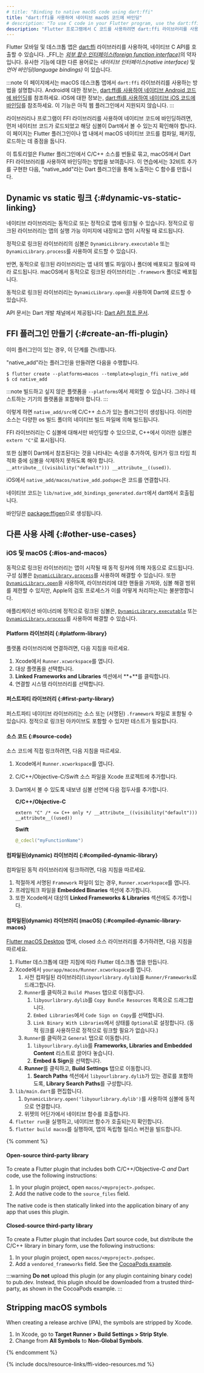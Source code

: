 ```yaml
---
# title: "Binding to native macOS code using dart:ffi"
title: "dart:ffi를 사용하여 네이티브 macOS 코드에 바인딩"
# description: "To use C code in your Flutter program, use the dart:ffi library."
description: "Flutter 프로그램에서 C 코드를 사용하려면 dart:ffi 라이브러리를 사용하세요."
---
```


<?code-excerpt path-base="platform_integration"?>

Flutter 모바일 및 데스크톱 앱은 [dart:ffi][] 라이브러리를 사용하여, 
네이티브 C API를 호출할 수 있습니다. 
_FFI_는 [_외부 함수 인터페이스(foreign function interface)_][FFI]의 약자입니다. 
유사한 기능에 대한 다른 용어로는 _네이티브 인터페이스(native interface)_ 및 _언어 바인딩(language bindings)_ 이 있습니다.

:::note
이 페이지에서는 macOS 데스크톱 앱에서 `dart:ffi` 라이브러리를 사용하는 방법을 설명합니다. 
Android에 대한 정보는, [dart:ffi를 사용하여 네이티브 Android 코드에 바인딩][android-ffi]를 참조하세요. 
iOS에 대한 정보는, [dart:ffi를 사용하여 네이티브 iOS 코드에 바인딩][ios-ffi]를 참조하세요. 
이 기능은 아직 웹 플러그인에서 지원되지 않습니다.
:::

[android-ffi]: /platform-integration/android/c-interop
[ios-ffi]: /platform-integration/ios/c-interop
[dart:ffi]: {{site.dart.api}}/dev/dart-ffi/dart-ffi-library.html
[FFI]: https://en.wikipedia.org/wiki/Foreign_function_interface

라이브러리나 프로그램이 FFI 라이브러리를 사용하여 네이티브 코드에 바인딩하려면, 
먼저 네이티브 코드가 로드되었고 해당 심볼이 Dart에서 볼 수 있는지 확인해야 합니다. 
이 페이지는 Flutter 플러그인이나 앱 내에서 macOS 네이티브 코드를 컴파일, 패키징, 로드하는 데 중점을 둡니다.

이 튜토리얼은 Flutter 플러그인에서 C/C++ 소스를 번들로 묶고, 
macOS에서 Dart FFI 라이브러리를 사용하여 바인딩하는 방법을 보여줍니다. 
이 연습에서는 32비트 추가를 구현한 다음, 
"native_add"라는 Dart 플러그인을 통해 노출하는 C 함수를 만듭니다.

## Dynamic vs static 링크 {:#dynamic-vs-static-linking}

네이티브 라이브러리는 동적으로 또는 정적으로 앱에 링크될 수 있습니다. 
정적으로 링크된 라이브러리는 앱의 실행 가능 이미지에 내장되고 앱이 시작될 때 로드됩니다.

정적으로 링크된 라이브러리의 심볼은 `DynamicLibrary.executable` 또는 
`DynamicLibrary.process`를 사용하여 로드할 수 있습니다.

반면, 동적으로 링크된 라이브러리는 앱 내의 별도 파일이나 폴더에 배포되고 필요에 따라 로드됩니다. 
macOS에서 동적으로 링크된 라이브러리는 `.framework` 폴더로 배포됩니다.

동적으로 링크된 라이브러리는 `DynamicLibrary.open`을 사용하여 Dart에 로드할 수 있습니다.

API 문서는 Dart 개발 채널에서 제공됩니다: [Dart API 참조 문서][Dart API reference documentation].

[Dart API reference documentation]: {{site.dart.api}}/dev/

## FFI 플러그인 만들기 {:#create-an-ffi-plugin}

이미 플러그인이 있는 경우, 이 단계를 건너뜁니다.

"native_add"라는 플러그인을 만들려면 다음을 수행합니다.

```console
$ flutter create --platforms=macos --template=plugin_ffi native_add
$ cd native_add
```

:::note
빌드하고 싶지 않은 플랫폼을 `--platforms`에서 제외할 수 있습니다. 
그러나 테스트하는 기기의 플랫폼을 포함해야 합니다.
:::

이렇게 하면 `native_add/src`에 C/C++ 소스가 있는 플러그인이 생성됩니다. 
이러한 소스는 다양한 os 빌드 폴더의 네이티브 빌드 파일에 의해 빌드됩니다.

FFI 라이브러리는 C 심볼에 대해서만 바인딩할 수 있으므로, 
C++에서 이러한 심볼은 `extern "C"`로 표시됩니다.

또한 심볼이 Dart에서 참조된다는 것을 나타내는 속성을 추가하여, 
링커가 링크 타임 최적화 중에 심볼을 삭제하지 못하도록 해야 합니다. 
`__attribute__((visibility("default"))) __attribute__((used))`.

iOS에서 `native_add/macos/native_add.podspec`은 코드를 연결합니다.

네이티브 코드는 `lib/native_add_bindings_generated.dart`에서 dart에서 호출됩니다.

바인딩은 [package:ffigen]({{site.pub-pkg}}/ffigen)으로 생성됩니다.

## 다른 사용 사례 {:#other-use-cases}

### iOS 및 macOS {:#ios-and-macos}

동적으로 링크된 라이브러리는 앱이 시작될 때 동적 링커에 의해 자동으로 로드됩니다. 
구성 심볼은 [`DynamicLibrary.process`][]를 사용하여 해결할 수 있습니다. 
또한 [`DynamicLibrary.open`][]을 사용하여, 라이브러리에 대한 핸들을 가져와, 
심볼 해결 범위를 제한할 수 있지만, Apple의 검토 프로세스가 이를 어떻게 처리하는지는 불분명합니다.

애플리케이션 바이너리에 정적으로 링크된 심볼은, 
[`DynamicLibrary.executable`][] 또는 [`DynamicLibrary.process`][]를 사용하여 해결할 수 있습니다.

[`DynamicLibrary.executable`]: {{site.dart.api}}/dev/dart-ffi/DynamicLibrary/DynamicLibrary.executable.html
[`DynamicLibrary.open`]: {{site.dart.api}}/dev/dart-ffi/DynamicLibrary/DynamicLibrary.open.html
[`DynamicLibrary.process`]: {{site.dart.api}}/dev/dart-ffi/DynamicLibrary/DynamicLibrary.process.html

#### Platform 라이브러리 {:#platform-library}

플랫폼 라이브러리에 연결하려면, 다음 지침을 따르세요.

1. Xcode에서 `Runner.xcworkspace`를 엽니다.
2. 대상 플랫폼을 선택합니다.
3. **Linked Frameworks and Libraries** 섹션에서 **+**를 클릭합니다.
4. 연결할 시스템 라이브러리를 선택합니다.

#### 퍼스트파티 라이브러리 {:#first-party-library}

퍼스트파티 네이티브 라이브러리는 소스 또는 (서명된) `.framework` 파일로 포함될 수 있습니다. 
정적으로 링크된 아카이브도 포함할 수 있지만 테스트가 필요합니다.

#### 소스 코드 {:#source-code}

소스 코드에 직접 링크하려면, 다음 지침을 따르세요.

1. Xcode에서 `Runner.xcworkspace`를 엽니다.
2. C/C++/Objective-C/Swift 소스 파일을 Xcode 프로젝트에 추가합니다.
3. Dart에서 볼 수 있도록 내보낸 심볼 선언에 다음 접두사를 추가합니다.

    **C/C++/Objective-C**

    ```objc
    extern "C" /* <= C++ only */ __attribute__((visibility("default"))) __attribute__((used))
    ```

    **Swift**

    ```swift
    @_cdecl("myFunctionName")
    ```

#### 컴파일된(dynamic) 라이브러리 {:#compiled-dynamic-library}

컴파일된 동적 라이브러리에 링크하려면, 다음 지침을 따르세요.

1. 적절하게 서명된 `Framework` 파일이 있는 경우, `Runner.xcworkspace`를 엽니다.
1. 프레임워크 파일을 **Embedded Binaries** 섹션에 추가합니다.
1. 또한 Xcode에서 대상의 **Linked Frameworks & Libraries** 섹션에도 추가합니다.

#### 컴파일된(dynamic) 라이브러리 (macOS) {:#compiled-dynamic-library-macos}

[Flutter macOS Desktop][] 앱에, closed 소스 라이브러리를 추가하려면, 다음 지침을 따르세요.

1. Flutter 데스크톱에 대한 지침에 따라 Flutter 데스크톱 앱을 만듭니다.
1. Xcode에서 `yourapp/macos/Runner.xcworkspace`를 엽니다.
   1. 사전 컴파일된 라이브러리(`libyourlibrary.dylib`)를 `Runner/Frameworks`로 드래그합니다.
   2. `Runner`를 클릭하고 `Build Phases` 탭으로 이동합니다.
      1. `libyourlibrary.dylib`를 `Copy Bundle Resources` 목록으로 드래그합니다.
      2. `Embed Libraries`에서 `Code Sign on Copy`를 선택합니다.
      3. `Link Binary With Libraries`에서 상태를 `Optional`로 설정합니다. 
         (동적 링크를 사용하므로 정적으로 링크할 필요가 없습니다.)
   3. `Runner`를 클릭하고 `General` 탭으로 이동합니다.
      1. `libyourlibrary.dylib`를 **Frameworks, Libraries and Embedded Content** 리스트로 
         끌어다 놓습니다.
      2. **Embed & Sign**을 선택합니다.
   4. **Runner**를 클릭하고, **Build Settings** 탭으로 이동합니다.
      1. **Search Paths** 섹션에서 `libyourlibrary.dylib`가 있는 경로를 포함하도록, 
         **Library Search Paths**를 구성합니다.
2. `lib/main.dart`를 편집합니다.
   1. `DynamicLibrary.open('libyourlibrary.dylib')`를 사용하여 심볼에 동적으로 연결합니다.
   2. 위젯의 어딘가에서 네이티브 함수를 호출합니다.
3. `flutter run`을 실행하고, 네이티브 함수가 호출되는지 확인합니다.
4. `flutter build macos`를 실행하여, 앱의 독립형 릴리스 버전을 빌드합니다.

[Flutter macOS Desktop]: /platform-integration/macos/building

{% comment %}

#### Open-source third-party library

To create a Flutter plugin that includes both
C/C++/Objective-C _and_ Dart code,
use the following instructions:

1. In your plugin project,
   open `macos/<myproject>.podspec`.
1. Add the native code to the `source_files`
   field.

The native code is then statically linked into
the application binary of any app that uses
this plugin.

#### Closed-source third-party library

To create a Flutter plugin that includes Dart
source code, but distribute the C/C++ library
in binary form, use the following instructions:

1. In your plugin project,
   open `macos/<myproject>.podspec`.
1. Add a `vendored_frameworks` field.
   See the [CocoaPods example][].

:::warning
**Do not** upload this plugin
(or any plugin containing binary code) to pub.dev.
Instead, this plugin should be downloaded
from a trusted third-party,
as shown in the CocoaPods example.
:::

[CocoaPods example]: {{site.github}}/CocoaPods/CocoaPods/blob/master/examples/Vendored%20Framework%20Example/Example%20Pods/VendoredFrameworkExample.podspec

## Stripping macOS symbols

When creating a release archive (IPA),
the symbols are stripped by Xcode.

1. In Xcode, go to **Target Runner > Build Settings > Strip Style**.
2. Change from **All Symbols** to **Non-Global Symbols**.

{% endcomment %}

{% include docs/resource-links/ffi-video-resources.md %}
